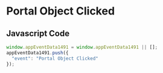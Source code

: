 # Portal Object Clicked

## Javascript Code
```js
window.appEventData1491 = window.appEventData1491 || [];
appEventData1491.push({
  "event": "Portal Object Clicked"
});
```





